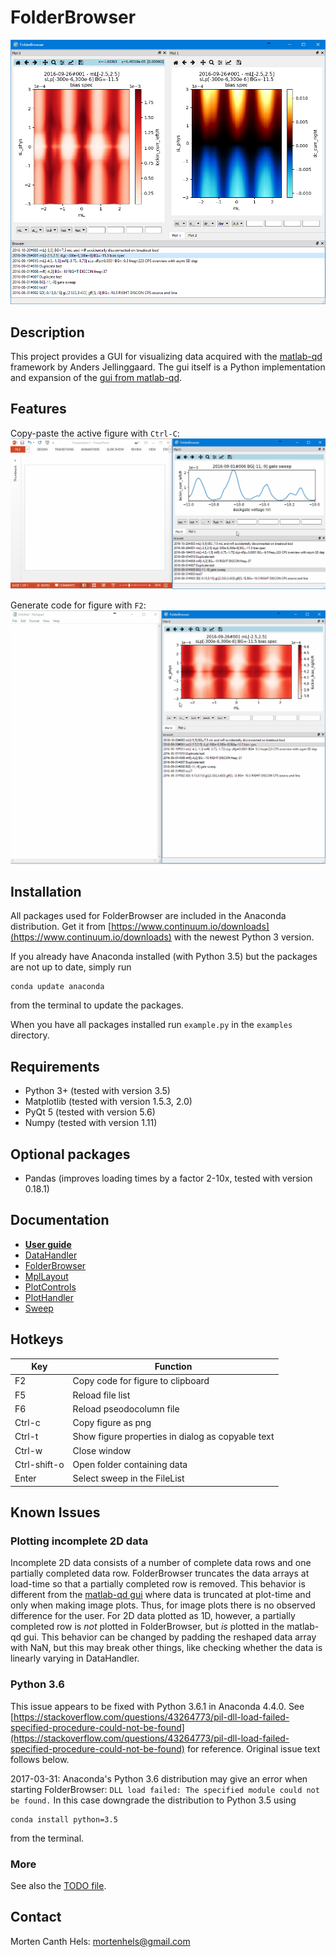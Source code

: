 FolderBrowser
=============

![Overview of the FolderBrowser window.](doc/overview.png)

Description
-----------
This project provides a GUI for visualizing data acquired with the
[matlab-qd](https://github.com/qdev-dk/matlab-qd) framework by Anders
Jellinggaard. The gui itself is a Python implementation and expansion of the
[gui from matlab-qd](https://github.com/qdev-dk/matlab-qd/tree/master/%2Bqd/%2Bgui).


Features
--------
Copy-paste the active figure with `Ctrl-C`:
![Copy a figure with Ctrl-C](doc/copy_figure.gif)

Generate code for figure with `F2`:
![Generate code for figure](doc/generate_code_for_figure.gif)

Installation
------------
All packages used for FolderBrowser are included in the Anaconda distribution.
Get it from
[https://www.continuum.io/downloads](https://www.continuum.io/downloads) with
the newest Python 3 version.

If you already have Anaconda installed (with Python 3.5) but the packages are
not up to date, simply run
````
conda update anaconda
````
from the terminal to update the packages.

When you have all packages installed run `example.py` in the `examples`
directory.


Requirements
------------
* Python 3+ (tested with version 3.5)
* Matplotlib (tested with version 1.5.3, 2.0)
* PyQt 5 (tested with version 5.6)
* Numpy (tested with version 1.11)


Optional packages
-----------------
* Pandas (improves loading times by a factor 2-10x, tested with version 0.18.1)


Documentation
-------------
- **[User guide](doc/user_guide.md)**
- [DataHandler](datahandler.py)
- [FolderBrowser](folderbrowser.py)
- [MplLayout](mpllayout.py)
- [PlotControls](plotcontrols.py)
- [PlotHandler](plothandler.py)
- [Sweep](sweep.py)


Hotkeys
-------
| Key           | Function      |
| ------------- | ------------- |
| F2            | Copy code for figure to clipboard |
| F5            | Reload file list |
| F6            | Reload pseodocolumn file |
| Ctrl-c        | Copy figure as png |
| Ctrl-t        | Show figure properties in dialog as copyable text |
| Ctrl-w        | Close window |
| Ctrl-shift-o  | Open folder containing data |
| Enter         | Select sweep in the FileList |


Known Issues
------------
### Plotting incomplete 2D data
Incomplete 2D data consists of a number of complete data rows and one partially
completed data row. FolderBrowser truncates the data arrays at load-time so that
a partially completed row is removed. This behavior is different from the
[matlab-qd gui](https://github.com/qdev-dk/matlab-qd/tree/master/%2Bqd/%2Bgui)
where data is truncated at plot-time and only when making image plots. Thus, for
image plots there is no observed difference for the user. For 2D data plotted as
1D, however, a partially completed row is *not* plotted in FolderBrowser, but
*is* plotted in the matlab-qd gui. This behavior can be changed by padding the
reshaped data array with NaN, but this may break other things, like checking
whether the data is linearly varying in DataHandler.

### Python 3.6
This issue appears to be fixed with Python 3.6.1 in Anaconda 4.4.0. See
[https://stackoverflow.com/questions/43264773/pil-dll-load-failed-specified-procedure-could-not-be-found](https://stackoverflow.com/questions/43264773/pil-dll-load-failed-specified-procedure-could-not-be-found)
for reference. Original issue text follows below.

2017-03-31: Anaconda's Python 3.6 distribution may give an error when starting
FolderBrowser:
`DLL load failed: The specified module could not be found.`
In this case downgrade the distribution to Python 3.5 using
````
conda install python=3.5
````
from the terminal.

### More
See also the [TODO file](todo.md).


Contact
-------
Morten Canth Hels: <mortenhels@gmail.com>
